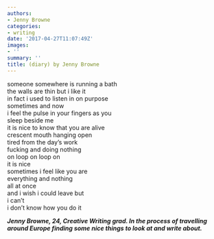 ```yaml
---
authors:
- Jenny Browne
categories:
- writing
date: '2017-04-27T11:07:49Z'
images:
- ''
summary: ''
title: (diary) by Jenny Browne
---
```

someone somewhere is running a bath<br>
the walls are thin but i like it<br>
in fact i used to listen in on purpose<br>
sometimes and now<br>
i feel the pulse in your fingers as you<br>
sleep beside me<br>
it is nice to know that you are alive<br>
crescent mouth hanging open<br>
tired from the day’s work<br>
fucking and doing nothing<br>
on loop on loop on<br>
it is nice<br>
sometimes i feel like you are<br>
everything and nothing<br>
all at once<br>
and i wish i could leave but<br>
i can’t<br>
i don’t know how you do it

**_Jenny Browne, 24, Creative Writing grad. In the process of travelling around Europe finding some nice things to look at and write about._**